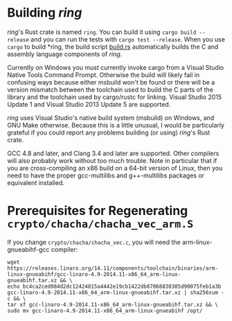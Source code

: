 Building *ring*
===============

*ring*'s Rust crate is named ```ring```. You can build it
using ```cargo build --release``` and you can run the tests
with ```cargo test --release```. When you use ```cargo``` to build *ring,
the build script [build.rs](build.rs) automatically builds the C and
assembly language components of *ring*.

Currently on Windows you must currently invoke cargo from a Visual Studio
Native Tools Command Prompt. Otherwise the build will likely fail in confusing
ways because either msbuild won't be found or there will be a version mismatch
between the toolchain used to build the C parts of the library and the toolchain
used by cargo/rustc for linking. Visual Studio 2015 Update 1 and Visual Studio
2013 Update 5 are supported.

*ring* uses Visual Studio's native build system (msbuild) on Windows, and GNU
Make otherwise. Because this is a little unusual, I would be particularly grateful
if you could report any problems building (or using) *ring*'s Rust crate.

GCC 4.8 and later, and Clang 3.4 and later are supported. Other compilers
will also probably work without too much trouble. Note in particular that if
you are cross-compiling an x86 build on a 64-bit version of Linux, then you
need to have the proper gcc-multilibs and g++-multilibs packages or equivalent
installed.



Prerequisites for Regenerating `crypto/chacha/chacha_vec_arm.S`
===============================================================

If you change `crypto/chacha/chacha_vec.c`, you will need the
arm-linux-gnueabihf-gcc compiler:

```
wget https://releases.linaro.org/14.11/components/toolchain/binaries/arm-linux-gnueabihf/gcc-linaro-4.9-2014.11-x86_64_arm-linux-gnueabihf.tar.xz && \
echo bc4ca2ced084d2dc12424815a4442e19cb1422db87068830305d90075feb1a3b  gcc-linaro-4.9-2014.11-x86_64_arm-linux-gnueabihf.tar.xz | sha256sum -c && \
tar xf gcc-linaro-4.9-2014.11-x86_64_arm-linux-gnueabihf.tar.xz && \
sudo mv gcc-linaro-4.9-2014.11-x86_64_arm-linux-gnueabihf /opt/
```
